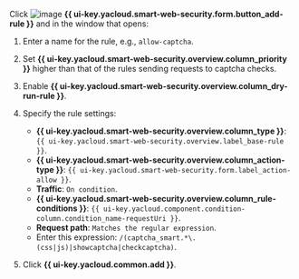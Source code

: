 Click ![image](../../_assets/console-icons/plus.svg) **{{ ui-key.yacloud.smart-web-security.form.button_add-rule }}** and in the window that opens:

1. Enter a name for the rule, e.g., `allow-captcha`.
1. Set **{{ ui-key.yacloud.smart-web-security.overview.column_priority }}** higher than that of the rules sending requests to captcha checks.
1. Enable **{{ ui-key.yacloud.smart-web-security.overview.column_dry-run-rule }}**.
1. Specify the rule settings:

   * **{{ ui-key.yacloud.smart-web-security.overview.column_type }}**: `{{ ui-key.yacloud.smart-web-security.overview.label_base-rule }}`.
   * **{{ ui-key.yacloud.smart-web-security.overview.column_action-type }}**: `{{ ui-key.yacloud.smart-web-security.form.label_action-allow }}`.
   * **Traffic**: `On condition`.
   * **{{ ui-key.yacloud.smart-web-security.overview.column_rule-conditions }}**: `{{ ui-key.yacloud.component.condition-column.condition_name-requestUri }}`.
   * **Request path**: `Matches the regular expression`.
   * Enter this expression: `/(captcha_smart.*\.(css|js)|showcaptcha|checkcaptcha)`.

1. Click **{{ ui-key.yacloud.common.add }}**.